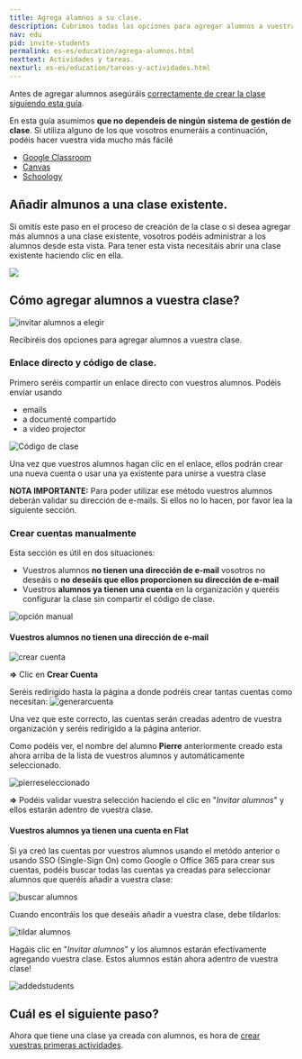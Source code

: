 ```yaml
---
title: Agrega alamnos a su clase.
description: Cubrimos todas las opciones para agregar alumnos a vuestra sala de clase, código, enlace directo y "sincronización con las tres".
nav: edu
pid: invite-students
permalink: es-es/education/agrega-alumnos.html
nexttext: Actividades y tareas.
nexturl: es-es/education/tareas-y-actividades.html
---
```


Antes de agregar alumnos asegúráis [correctamente de crear la clase siguiendo esta guía](/help/es-es/education/crear-una-nueva-clase.html).

En esta guía asumimos **que no dependeis de ningún sistema de gestión de clase**. Si utiliza alguno de los que vosotros enumeráis a continuación, podéis hacer vuestra vida mucho más fácilé
* [Google Classroom](/help/en/education/google-classroom/)
* [Canvas](https://blog.flat.io/flat-canvas/)
* [Schoology](https://blog.flat.io/flat-schoology/)

## Añadir almunos a una clase existente.

Si omitís este paso en el proceso de creación de la clase o si desea agregar más alumnos a una clase existente, vosotros podéis administrar a los alumnos desde esta vista. Para tener esta vista necesitáis abrir una clase existente haciendo clic en ella.


![](/help/assets/img/invitestudents/existing-class.png)

## Cómo agregar alumnos a vuestra clase?

![invitar alumnos a elegir](/help/assets/img/invitestudents/invitestudents.png)

Recibiréis dos opciones para agregar alumnos a vuestra clase.

### Enlace directo y código de clase.

Primero seréis compartir un enlace directo con vuestros alumnos. Podéis enviar usando
* emails
* a documenté compartido
* a video projector

![Código de clase](/help/assets/img/invitestudents/classcode.png)

Una vez que vuestros alumnos hagan clic en el enlace, ellos podrán crear una nueva cuenta o usar una ya existente para unirse a vuestra clase

**NOTA IMPORTANTE:** Para poder utilizar ese método vuestros alumnos deberán validar su dirección de e-mails. Si ellos no lo hacen, por favor lea la siguiente sección.
 

### Crear cuentas manualmente

Esta sección es útil en dos situaciones:

* Vuestros alumnos **no tienen una dirección de e-mail** vosotros no deseáis o **no deseáis que ellos proporcionen su dirección de e-mail**
* Vuestros **alumnos ya tienen una cuenta** en la organización y queréis configurar la clase sin compartir el código de clase.

![opción manual](/help/assets/img/invitestudents/addstudents.png)

#### **Vuestros alumnos no tienen una dirección de e-mail**

![crear cuenta](/help/assets/img/invitestudents/addstudents-createaccount.png)

**=>** Clic en **Crear Cuenta**

Seréis redirigido hasta la página a donde podréis crear tantas cuentas como necesitan:
![generarcuenta](/help/assets/img/invitestudents/generate-account.png)

Una vez que este correcto, las cuentas serán creadas adentro de vuestra organización y seréis redirigido a la página anterior.

Como podéis ver, el nombre del alumno **Pierre** anteriormente creado esta ahora arriba de la lista de vuestros alumnos y automáticamente seleccionado.

![pierreseleccionado](/help/assets/img/invitestudents/pierreselected.png)

**=>** Podéis validar vuestra selección haciendo el clic en "*Invitar alumnos*" y ellos estarán adentro de vuestra clase.

#### **Vuestros alumnos ya tienen una cuenta en Flat**

Si ya creó las cuentas por vuestros alumnos usando el metódo anterior o usando SSO (Single-Sign On) como Google o Office 365 para crear sus cuentas, podéis buscar todas las cuentas ya creadas para seleccionar alumnos que queréis añadir a vuestra clase:

![buscar alumnos](/help/assets/img/invitestudents/search-addstudents.png)

Cuando encontráis los que deseáis añadir a vuestra clase, debe tildarlos: 

![tildar alumnos](/help/assets/img/invitestudents/tickstudents.png)

Hagáis clic en "*Invitar alumnos*" y los alumnos estarán efectivamente agregando vuestra clase. Estos alumnos están ahora adentro de vuestra clase!

![addedstudents](/help/assets/img/invitestudents/addedstudents.png)

## Cuál es el siguiente paso?

Ahora que tiene una clase ya creada con alumnos, es hora de [crear vuestras primeras actividades](/help/en/education/assignments-activities.html).
